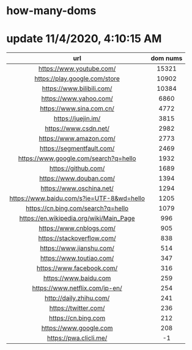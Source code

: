 # how-many-doms

# update 11/4/2020, 4:10:15 AM

url | dom nums
:-: | :-:
https://www.youtube.com/ | 15321
https://play.google.com/store | 10902
https://www.bilibili.com/ | 10384
https://www.yahoo.com/ | 6860
https://www.sina.com.cn/ | 4772
https://juejin.im/ | 3815
https://www.csdn.net/ | 2982
https://www.amazon.com/ | 2773
https://segmentfault.com/ | 2469
https://www.google.com/search?q=hello | 1932
https://github.com/ | 1689
https://www.douban.com/ | 1394
https://www.oschina.net/ | 1294
https://www.baidu.com/s?ie=UTF-8&wd=hello | 1205
https://cn.bing.com/search?q=hello | 1079
https://en.wikipedia.org/wiki/Main_Page | 996
https://www.cnblogs.com/ | 905
https://stackoverflow.com/ | 838
https://www.jianshu.com/ | 514
https://www.toutiao.com/ | 347
https://www.facebook.com/ | 316
https://www.baidu.com | 259
https://www.netflix.com/jp-en/ | 254
http://daily.zhihu.com/ | 241
https://twitter.com/ | 236
https://cn.bing.com | 212
https://www.google.com | 208
https://pwa.clicli.me/ | -1
